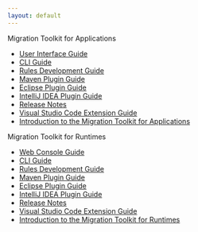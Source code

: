 ```yaml
---
layout: default
---
```


Migration Toolkit for Applications

- [User Interface Guide](docs/web-console-guide/master/index.html)
- [CLI Guide](docs/cli-guide/master/index.html)
- [Rules Development Guide](docs/rules-development-guide/master/index.html)
- [Maven Plugin Guide](docs/maven-guide/master/index.html)
- [Eclipse Plugin Guide](docs/eclipse-code-ready-studio-guide/master/index.html)
- [IntelliJ IDEA Plugin Guide](docs/intellij-idea-plugin-guide/master/index.html)
- [Release Notes](docs/release-notes/master/index.html)
- [Visual Studio Code Extension Guide](docs/vs-code-extension-guide/master/index.html)
- [Introduction to the Migration Toolkit for Applications](docs/getting-started-guide/master/index.html)

Migration Toolkit for Runtimes

- [Web Console Guide](docs/web-console-guide-mtr/master/index.html)
- [CLI Guide](docs/cli-guide-mtr/master/index.html)
- [Rules Development Guide](docs/rules-development-guide-mtr/master/index.html)
- [Maven Plugin Guide](docs/maven-guide-mtr/master/index.html)
- [Eclipse Plugin Guide](docs/eclipse-code-ready-studio-guide-mtr/master/index.html)
- [IntelliJ IDEA Plugin Guide](docs/intellij-idea-plugin-guide-mtr/master/index.html)
- [Release Notes](docs/release-notes-mtr/master/index.html)
- [Visual Studio Code Extension Guide](docs/vs-code-extension-guide-mtr/master/index.html)
- [Introduction to the Migration Toolkit for Runtimes](docs/getting-started-guide-mtr/master/index.html)
